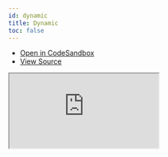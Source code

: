 ```yaml
---
id: dynamic
title: Dynamic
toc: false
---
```


- [Open in CodeSandbox](https://codesandbox.io/s/github/tannerlinsley/react-virtual/tree/master/examples/dynamic)
- [View Source](https://github.com/tannerlinsley/react-virtual/tree/master/examples/dynamic)

<iframe
  src="https://codesandbox.io/embed/github/tannerlinsley/react-virtual/tree/master/examples/dynamic?autoresize=1&fontsize=14&theme=dark"
  title="tannerlinsley/react-virtual: dynamic"
  sandbox="allow-forms allow-modals allow-popups allow-presentation allow-same-origin allow-scripts"
  style={{
    width: '100%',
    height: '80vh',
    border: '0',
    borderRadius: 8,
    overflow: 'hidden',
    position: 'static',
    zIndex: 0,
  }}
></iframe>
